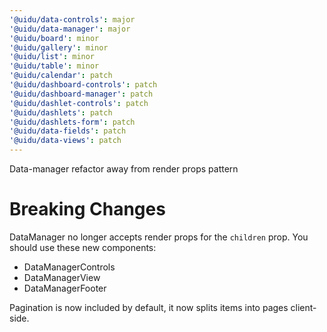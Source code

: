 ```yaml
---
'@uidu/data-controls': major
'@uidu/data-manager': major
'@uidu/board': minor
'@uidu/gallery': minor
'@uidu/list': minor
'@uidu/table': minor
'@uidu/calendar': patch
'@uidu/dashboard-controls': patch
'@uidu/dashboard-manager': patch
'@uidu/dashlet-controls': patch
'@uidu/dashlets': patch
'@uidu/dashlets-form': patch
'@uidu/data-fields': patch
'@uidu/data-views': patch
---
```


Data-manager refactor away from render props pattern

# Breaking Changes

DataManager no longer accepts render props for the `children` prop. You should use these new components:
- DataManagerControls
- DataManagerView
- DataManagerFooter

Pagination is now included by default, it now splits items into pages client-side.
